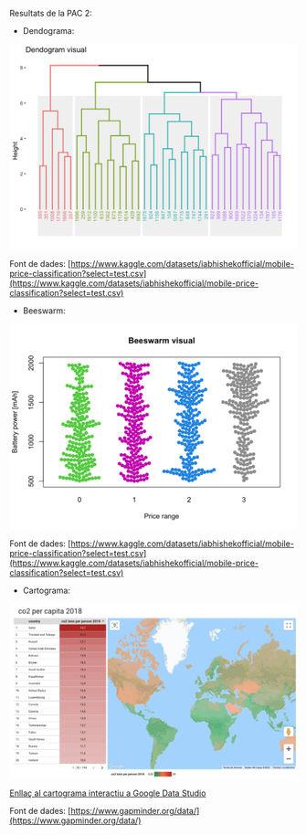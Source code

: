 Resultats de la PAC 2:

* Dendograma:
 
![dendogram](Dendogram.png)

Font de dades: [https://www.kaggle.com/datasets/iabhishekofficial/mobile-price-classification?select=test.csv](https://www.kaggle.com/datasets/iabhishekofficial/mobile-price-classification?select=test.csv)


* Beeswarm:
 
![Beeswarm](Beeswarm.png)

Font de dades: [https://www.kaggle.com/datasets/iabhishekofficial/mobile-price-classification?select=test.csv](https://www.kaggle.com/datasets/iabhishekofficial/mobile-price-classification?select=test.csv)


* Cartograma:
 
 ![Cartograma](Cartograma.png)
 
[Enllaç al cartograma interactiu a Google Data Studio](https://datastudio.google.com/s/qjEKM4nD8aU)

Font de dades: [https://www.gapminder.org/data/](https://www.gapminder.org/data/)
